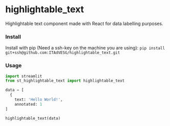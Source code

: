 # highlightable_text

Highlightable text component made with React for data labelling purposes.

### Install

Install with pip (Need a ssh-key on the machine you are using): 
`pip install git+ssh@github.com:ITAdVESG/highlightable_text.git`

### Usage

```py
import streamlit
from st_highlightable_text import highlightable_text

data = [
  {
    text: 'Hello World!',
    annotated: 1
]

highlightable_text(data)



